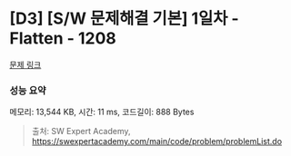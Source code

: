 # [D3] [S/W 문제해결 기본] 1일차 - Flatten - 1208 

[문제 링크](https://swexpertacademy.com/main/code/problem/problemDetail.do?contestProbId=AV139KOaABgCFAYh) 

### 성능 요약

메모리: 13,544 KB, 시간: 11 ms, 코드길이: 888 Bytes



> 출처: SW Expert Academy, https://swexpertacademy.com/main/code/problem/problemList.do